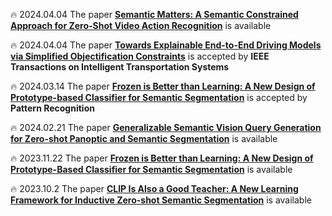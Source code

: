 🔥 2024.04.04 The paper [**Semantic Matters: A Semantic Constrained Approach for Zero-Shot Video Action Recognition**](https://papers.ssrn.com/sol3/papers.cfm?abstract_id=5017234) is available

🔥 2024.04.04 The paper [**Towards Explainable End-to-End Driving Models via Simplified Objectification Constraints**](https://ieeexplore.ieee.org/document/10505932) is accepted by **IEEE Transactions on Intelligent Transportation Systems**

🔥 2024.03.14 The paper [**Frozen is Better than Learning: A New Design of Prototype-based Classifier for Semantic Segmentation**](https://doi.org/10.1016/j.patcog.2024.110431) is accepted by **Pattern Recognition**

🔥 2024.02.21 The paper [**Generalizable Semantic Vision Query Generation for Zero-shot Panoptic and Semantic Segmentation**](https://arxiv.org/pdf/2402.13697.pdf) is available

🔥 2023.11.22 The paper [**Frozen is Better than Learning: A New Design of Prototype-Based Classifier for Semantic Segmentation**](https://papers.ssrn.com/sol3/papers.cfm?abstract_id=4617170) is available

🔥 2023.10.2 The paper [**CLIP Is Also a Good Teacher: A New Learning Framework for Inductive Zero-shot Semantic Segmentation**](https://arxiv.org/pdf/2310.02296.pdf) is available      

